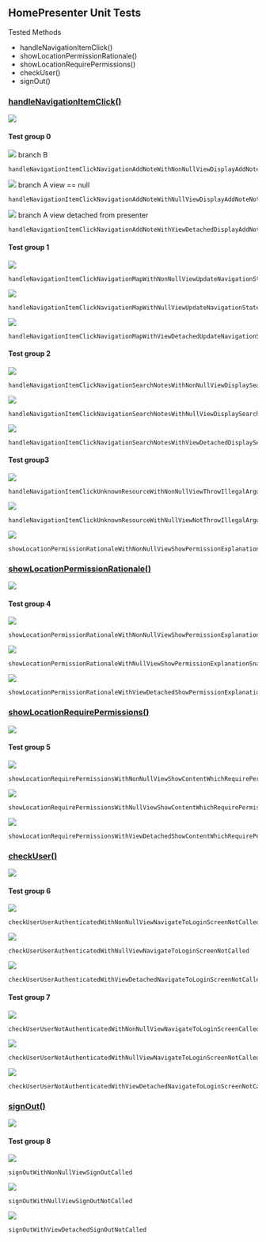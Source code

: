 ## HomePresenter Unit Tests

Tested Methods


-  handleNavigationItemClick()
-  showLocationPermissionRationale()
-  showLocationRequirePermissions()
-  checkUser()
-  signOut()



### <u>handleNavigationItemClick()</u>

![](unit/home_presenter_handle_navigation_item_click.png)

#### Test group 0	

![](unit/b.png)  branch B

```
handleNavigationItemClickNavigationAddNoteWithNonNullViewDisplayAddNoteCalledReturnTrue
```

![](unit/a.png)	branch A 	view == null

```
handleNavigationItemClickNavigationAddNoteWithNullViewDisplayAddNoteNotCalledReturnFalse
```

![](unit/a.png)	branch A	view detached from presenter

```
handleNavigationItemClickNavigationAddNoteWithViewDetachedDisplayAddNoteNotCalledReturnFalse
```

#### Test group 1

 ![](unit/c.png)

```
handleNavigationItemClickNavigationMapWithNonNullViewUpdateNavigationStateCalledReturnTrue
```

![](unit/a.png) 

```
handleNavigationItemClickNavigationMapWithNullViewUpdateNavigationStateNotCalledReturnFalse
```

![](unit/a.png) 

```
handleNavigationItemClickNavigationMapWithViewDetachedUpdateNavigationStateNotCalledReturnFalse
```

#### Test group 2

![](unit/d.png) 

```
handleNavigationItemClickNavigationSearchNotesWithNonNullViewDisplaySearchNotesCalledReturnTrue
```

![](unit/a.png) 

```
handleNavigationItemClickNavigationSearchNotesWithNullViewDisplaySearchNotesNotCalledReturnFalse
```

![](unit/a.png)  

```
handleNavigationItemClickNavigationSearchNotesWithViewDetachedDisplaySearchNotesNotCalledReturnFalse
```
#### Test group3

![](unit/e.png) 

```
handleNavigationItemClickUnknownResourceWithNonNullViewThrowIllegalArgumentException
```

![](unit/a.png) 

```
handleNavigationItemClickUnknownResourceWithNullViewNotThrowIllegalArgumentExceptionReturnFalse
```

![](unit/a.png)  

```
showLocationPermissionRationaleWithNonNullViewShowPermissionExplanationSnackBarCalled
```



### <u>showLocationPermissionRationale()</u>

![](unit/home_presenter_show_location_permission_rationale.png)

#### Test group 4

![](unit/b.png) 
```
showLocationPermissionRationaleWithNonNullViewShowPermissionExplanationSnackBarCalled
```
![](unit/a.png) 
```
showLocationPermissionRationaleWithNullViewShowPermissionExplanationSnackBarNotCalled
```
![](unit/a.png) 
```
showLocationPermissionRationaleWithViewDetachedShowPermissionExplanationSnackBarNotCalled
```



### <u>showLocationRequirePermissions()</u>

![](unit/home_presenter_show_location_require_permissions.png)

#### Test group 5

![](unit/b.png) 
```
showLocationRequirePermissionsWithNonNullViewShowContentWhichRequirePermissionsCalled
```
![](unit/a.png) 
```
showLocationRequirePermissionsWithNullViewShowContentWhichRequirePermissionsNotCalled
```
![](unit/a.png) 
```
showLocationRequirePermissionsWithViewDetachedShowContentWhichRequirePermissionsNotCalled
```



### <u>checkUser()</u>

![](unit/home_presenter_check_user.png)

#### Test group 6

![](unit/b.png) 
```
checkUserUserAuthenticatedWithNonNullViewNavigateToLoginScreenNotCalled
```
![](unit/a.png) 
```
checkUserUserAuthenticatedWithNullViewNavigateToLoginScreenNotCalled
```
![](unit/a.png) 
```
checkUserUserAuthenticatedWithViewDetachedNavigateToLoginScreenNotCalled
```

#### Test group 7

![](unit/c.png) 
```
checkUserUserNotAuthenticatedWithNonNullViewNavigateToLoginScreenCalled
```
![](unit/a.png) 
```
checkUserUserNotAuthenticatedWithNullViewNavigateToLoginScreenNotCalled
```
![](unit/a.png) 
```
checkUserUserNotAuthenticatedWithViewDetachedNavigateToLoginScreenNotCalled
```

### <u>signOut()</u>

![](unit/home_presenter_sign_out.png)

#### Test group 8

![](unit/b.png) 
```
signOutWithNonNullViewSignOutCalled
```
![](unit/a.png) 
```
signOutWithNullViewSignOutNotCalled
```
![](unit/a.png) 
```
signOutWithViewDetachedSignOutNotCalled
```

